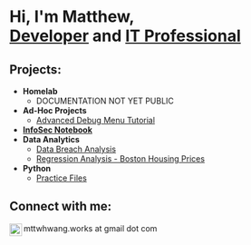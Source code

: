 <h1>Hi, I'm Matthew, <br/><a href="https://github.com/mttwdevelops">Developer</a> and <a href="https://www.linkedin.com/in/mttwhwang/">IT Professional</a></h1>

<h2>Projects:</h2>

- <b>Homelab</b>
  - DOCUMENTATION NOT YET PUBLIC
- <b>Ad-Hoc Projects</b>
  - [Advanced Debug Menu Tutorial](https://github.com/mttwdevelops/AdHocProjects/blob/main/ADB_BOOXNoteAir2.md)
- <b>[InfoSec Notebook](https://github.com/mttwdevelops/InfoSecNotebook)</b>
- <b>Data Analytics</b>
  - [Data Breach Analysis](https://github.com/mttwdevelops/Data_Breach_Analysis)
  - [Regression Analysis - Boston Housing Prices](https://github.com/mttwdevelops/Regression-Analysis-Boston-Historic-Housing-Prices)
- <b>Python</b>
  - [Practice Files](https://github.com/mttwdevelops/Practice-Files)

<h2>Connect with me:</h2>

[<img align="left" alt="mttwhwang | LinkedIn" width="22px" src="https://cdn.jsdelivr.net/npm/simple-icons@v3/icons/linkedin.svg" />][linkedin]
  
[linkedin]: https://linkedin.com/in/mttwhwang
mttwhwang.works at gmail dot com
